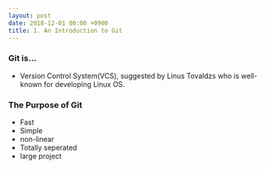 ```yaml
---
layout: post
date: 2018-12-01 00:00 +0900
title: 1. An Introduction to Git
---
```


### Git is...
 - Version Control System(VCS), suggested by Linus Tovaldzs who is well-known for developing Linux OS.

### The Purpose of Git
- Fast
- Simple
- non-linear
- Totally seperated
- large project
